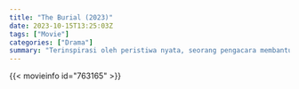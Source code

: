 ```yaml
---
title: "The Burial (2023)"
date: 2023-10-15T13:25:03Z
tags: ["Movie"]
categories: ["Drama"]
summary: "Terinspirasi oleh peristiwa nyata, seorang pengacara membantu pemilik rumah duka menyelamatkan bisnis keluarganya dari perusahaan raksasa, mengungkap jaringan kompleks ras, kekuasaan, dan ketidakadilan."
---
```



  <mux-player stream-type="on-demand"
  src="https://kp3d-my.sharepoint.com/personal/ryoo_kp3d_onmicrosoft_com/_layouts/15/download.aspx?share=EUk0gq-mTKRCv9DrjCZR5AgBtADB29SNEnKlnoO28jsACw" prefer-playback="mse" controls>
 
  </mux-player>
  

{{< movieinfo id="763165" >}}

  <script src="https://cdn.jsdelivr.net/npm/@mux/mux-player"></script>
  
   <script type="application/ld+json">
 {
  "@context": "https://schema.org/",
  "@type": "VideoObject",
  "name": "The Burial (2023)",
  "contentUrl": "https://stream.mux.com/SA02O15a02YqnEXxO5dT2Rzy2tFQzpoPn301AUz1pVm73A;.m3u8",
  "thumbnailUrl": "https://www.themoviedb.org/t/p/original/GIeS45L7fgxZWMr5aT4OLmbhwE.jpg?width=314&fit_mode=preserve&time=25",
  "uploadDate": "2023-10-15T13:25:03Z",
}

</script>

